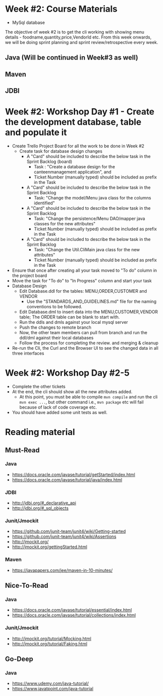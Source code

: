 
# Week #2: Course Materials
 * MySql database

The objective of week #2 is to get the cli working with showing menu details - foodname,quantity,price,VendorId etc. From this week onwards, we will be doing sprint planning and sprint review/retrospective every week.

## Java (Will be continued in Week#3 as well)

## Maven

## JDBI

# Week #2: Workshop Day #1 - Create the development database, table and populate it
  * Create Trello  Project Board for all the work to be done in Week #2 
    * Create  task for database design changes  
       * A "Card" should  be included to describe the below task in the Sprint Backlog (board) 
          * Task : "Create a database design for the canteenmanagement application", and 
          * Ticket Number (manually typed) should be included as prefix in the Task           
       * A "Card" should be included to describe the below task in the Sprint Backlog 
          * Task: "Change the model/Menu java class for the columns identified"
       * A "Card" should be included to describe the below task in the Sprint Backlog
          * Task: "Change the persistence/Menu DAO/mapper java classes for the new attributes"           
          * Ticket Number (manually typed) should be included as prefix in the Task  
       * A "Card" should be included to describe the below task in the Sprint Backlog
          * Task: "Change the Util.CliMain java class for the new attributes"  
          * Ticket Number (manually typed) should be included as prefix in the Task                 
  * Ensure that once after creating all your task moved to "To do" column in the project board
  * Move the task for "To do" to "In Progress" column and start your task  
  * Database Design
     * Edit Database.ddl for the tables: MENU,ORDER,CUSTOMER and VENDOR
        * Use the "STANDARDS_AND_GUIDELINES.md" file for the naming conventions to be followed.
     * Edit Database.dml to insert data into the MENU,CUSTOMER,VENDOR table; The ORDER table can be blank to start with.
     * Run the ddls and dmls against your local mysql server
     * Push the changes to remote branch
     * Now, the other team members can pull from branch and run the ddl/dml against their local databases
     * Follow the process for completing the review. and merging & cleanup
  * Re-run the Cli, the Curl and the Browser UI to see the changed data in all three interfaces

# Week #2: Workshop Day #2-5

  * Complete the other tickets
  * At the end, the cli should show all the new attributes added.
    * At this point, you must be able to compile ```mvn compile``` and run the cli ```mvn exec ...```, but other command i.e., ```mvn package``` etc will fail because of lack of code coverage etc.
  * You should have added some unit tests as well.
     
# Reading material

## Must-Read

### Java
  * https://docs.oracle.com/javase/tutorial/getStarted/index.html
  * https://docs.oracle.com/javase/tutorial/java/index.html
   
### JDBI
  * http://jdbi.org/#_declarative_api
  * http://jdbi.org/#_sql_objects
  
### Junit/Jmockit
  * https://github.com/junit-team/junit4/wiki/Getting-started
  * https://github.com/junit-team/junit4/wiki/Assertions
  * http://jmockit.org/
  * http://jmockit.org/gettingStarted.html
  
### Maven
  * https://javapapers.com/jee/maven-in-10-minutes/

## Nice-To-Read

### Java
  * https://docs.oracle.com/javase/tutorial/essential/index.html
  * https://docs.oracle.com/javase/tutorial/collections/index.html
  
### Junit/Jmockit
  * http://jmockit.org/tutorial/Mocking.html
  * http://jmockit.org/tutorial/Faking.html
  
## Go-Deep

### Java
  * https://www.udemy.com/java-tutorial/
  * https://www.javatpoint.com/java-tutorial

  
